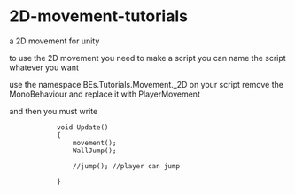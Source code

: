 # 2D-movement-tutorials
a 2D movement for unity


to use the 2D movement you need to make a script you can name the script whatever you want 

use the namespace BEs.Tutorials.Movement._2D on your script 
remove the MonoBehaviour and replace it with PlayerMovement

and then you must write

                void Update()
                {
                    movement();
                    WallJump();

                    //jump(); //player can jump
                
                }
